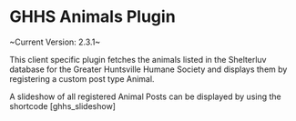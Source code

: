 # GHHS Animals Plugin

~Current Version: 2.3.1~


 This client specific plugin fetches the animals listed in the Shelterluv database for the Greater Huntsville Humane Society and displays them by registering a custom post type Animal.

 A slideshow of all registered Animal Posts can be displayed by using the shortcode
  [ghhs_slideshow]

